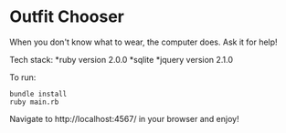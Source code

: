 # Outfit Chooser

When you don't know what to wear, the computer does. Ask it for help!

Tech stack:
*ruby version 2.0.0
*sqlite
*jquery version 2.1.0

To run:
```shell
bundle install
ruby main.rb
```
Navigate to http://localhost:4567/ in your browser and enjoy!